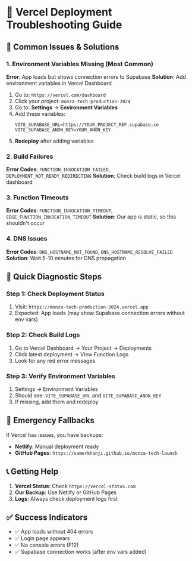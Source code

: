 # 🚀 Vercel Deployment Troubleshooting Guide

## 🎯 **Common Issues & Solutions**

### **1. Environment Variables Missing (Most Common)**
**Error**: App loads but shows connection errors to Supabase
**Solution**: Add environment variables in Vercel Dashboard

1. Go to: `https://vercel.com/dashboard`
2. Click your project: `monza-tech-production-2024`
3. Go to: **Settings** → **Environment Variables**
4. Add these variables:
   ```
   VITE_SUPABASE_URL=https://YOUR_PROJECT_REF.supabase.co
   VITE_SUPABASE_ANON_KEY=YOUR_ANON_KEY
   ```
5. **Redeploy** after adding variables

### **2. Build Failures**
**Error Codes**: `FUNCTION_INVOCATION_FAILED`, `DEPLOYMENT_NOT_READY_REDIRECTING`
**Solution**: Check build logs in Vercel dashboard

### **3. Function Timeouts**
**Error Codes**: `FUNCTION_INVOCATION_TIMEOUT`, `EDGE_FUNCTION_INVOCATION_TIMEOUT`
**Solution**: Our app is static, so this shouldn't occur

### **4. DNS Issues**
**Error Codes**: `DNS_HOSTNAME_NOT_FOUND`, `DNS_HOSTNAME_RESOLVE_FAILED`
**Solution**: Wait 5-10 minutes for DNS propagation

## 🔧 **Quick Diagnostic Steps**

### **Step 1: Check Deployment Status**
1. Visit: `https://monza-tech-production-2024.vercel.app`
2. Expected: App loads (may show Supabase connection errors without env vars)

### **Step 2: Check Build Logs**
1. Go to Vercel Dashboard → Your Project → Deployments
2. Click latest deployment → View Function Logs
3. Look for any red error messages

### **Step 3: Verify Environment Variables**
1. Settings → Environment Variables
2. Should see: `VITE_SUPABASE_URL` and `VITE_SUPABASE_ANON_KEY`
3. If missing, add them and redeploy

## 🚨 **Emergency Fallbacks**

If Vercel has issues, you have backups:
- **Netlify**: Manual deployment ready
- **GitHub Pages**: `https://samerkhanji.github.io/monza-tech-launch`

## 📞 **Getting Help**

1. **Vercel Status**: Check `https://vercel-status.com`
2. **Our Backup**: Use Netlify or GitHub Pages
3. **Logs**: Always check deployment logs first

## ✅ **Success Indicators**

- ✅ App loads without 404 errors
- ✅ Login page appears
- ✅ No console errors (F12)
- ✅ Supabase connection works (after env vars added)
